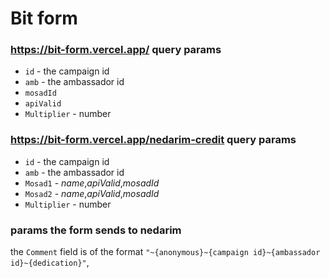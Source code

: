 # Bit form


### https://bit-form.vercel.app/  query params
* `id` - the campaign id
* `amb` - the ambassador id
* `mosadId`
* `apiValid`
* `Multiplier` - number

### https://bit-form.vercel.app/nedarim-credit query params
* `id` - the campaign id
* `amb` - the ambassador id
* `Mosad1` - *name*,*apiValid*,*mosadId*
* `Mosad2` - *name*,*apiValid*,*mosadId*
* `Multiplier` - number



### params the form sends to nedarim
the `Comment` field is of the format `"~{anonymous}~{campaign id}~{ambassador id}~{dedication}"`,
